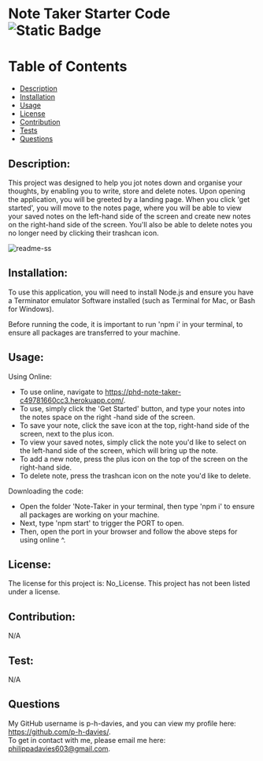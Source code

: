 # Note Taker Starter Code ![Static Badge](https://img.shields.io/badge/License:-No_License-green:badgeContent)

# Table of Contents
- [Description](#description)
- [Installation](#installation)
- [Usage](#usage)
- [License](#license)
- [Contribution](#contribution)
- [Tests](#test)
- [Questions](#questions)

## Description:
This project was designed to help you jot notes down and organise your thoughts, by enabling you to write, store and delete notes. Upon opening the application, you will be greeted by a landing page. When you click 'get started', you will move to the notes page, where you will be able to view your saved notes on the left-hand side of the screen and create new notes on the right-hand side of the screen. You'll also be able to delete notes you no longer need by clicking their trashcan icon.

![readme-ss](https://github.com/p-h-davies/Note-Taker/assets/132735727/02cb0ac9-2499-4787-897a-4a47a71a9922)

## Installation:
To use this application, you will need to install Node.js and ensure you have a Terminator emulator Software installed (such as Terminal for Mac, or Bash for Windows). 

Before running the code, it is important to run 'npm i' in your terminal, to ensure all packages are transferred to your machine.

## Usage:
Using Online:
- To use online, navigate to https://phd-note-taker-c49781660cc3.herokuapp.com/.
- To use, simply click the 'Get Started' button, and type your notes into the notes space on the right -hand side of the screen.
- To save your note, click the save icon at the top, right-hand side of the screen, next to the plus icon.
- To view your saved notes, simply click the note you'd like to select on the left-hand side of the screen, which will bring up the note.
- To add a new note, press the plus icon on the top of the screen on the right-hand side.
- To delete note, press the trashcan icon on the note you'd like to delete.

Downloading the code: 
- Open the folder 'Note-Taker in your terminal, then type 'npm i' to ensure all packages are working on your machine.
- Next, type 'npm start' to trigger the PORT to open.
- Then, open the port in your browser and follow the above steps for using online ^.
 
## License:
The license for this project is: No_License.
This project has not been listed under a license.

## Contribution:
N/A

## Test:
N/A

## Questions
My GitHub username is p-h-davies, and you can view my profile here: https://github.com/p-h-davies/.
<br>
To get in contact with me, please email me here: philippadavies603@gmail.com.
